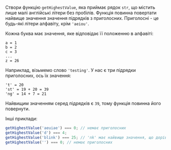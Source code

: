 Створи функцію `getHighestValue`, яка приймає рядок `str`, що містить лише
малі англійські літери без пробілів. Функція повинна повертати найвище значення
значення підрядків з приголосних. Приголосні - це будь-які літери алфавіту, крім
`'aeiou'`.

Кожна буква має значення, яке відповідає її положенню в алфавіті:

```
a = 1
b = 2
c = 3
...
z = 26
```

Наприклад, візьмемо слово `'testing'`. У нас є три підрядки приголосних, ось їх
значення:

```
't' = 20
'st' = 19 + 20 = 39
'ng' = 14 + 7 = 21
```

Найвищим значенням серед підрядків є `39`, тому функція повинна його повернути.

Інші приклади:

```javascript
getHighestValue('aeuiae') === 0; // немає приголосних
getHighestValue('d') === 4;
getHighestValue('blink') === 25; // 'nk' має найвище значення, що дорівнює 14 + 11 = 25
getHighestValue('') === 0; // немає приголосних
```
